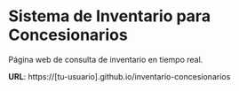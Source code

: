# Sistema de Inventario para Concesionarios

Página web de consulta de inventario en tiempo real.

**URL**: https://[tu-usuario].github.io/inventario-concesionarios
